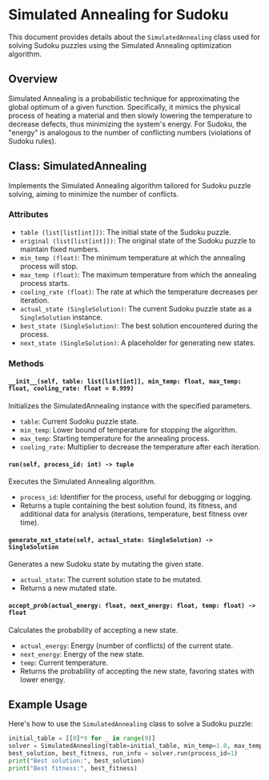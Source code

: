 # Simulated Annealing for Sudoku

This document provides details about the `SimulatedAnnealing` class used for solving Sudoku puzzles using the Simulated Annealing optimization algorithm.

## Overview

Simulated Annealing is a probabilistic technique for approximating the global optimum of a given function. Specifically, it mimics the physical process of heating a material and then slowly lowering the temperature to decrease defects, thus minimizing the system's energy. For Sudoku, the "energy" is analogous to the number of conflicting numbers (violations of Sudoku rules).

## Class: SimulatedAnnealing

Implements the Simulated Annealing algorithm tailored for Sudoku puzzle solving, aiming to minimize the number of conflicts.

### Attributes

- `table (list[list[int]])`: The initial state of the Sudoku puzzle.
- `original (list[list[int]])`: The original state of the Sudoku puzzle to maintain fixed numbers.
- `min_temp (float)`: The minimum temperature at which the annealing process will stop.
- `max_temp (float)`: The maximum temperature from which the annealing process starts.
- `cooling_rate (float)`: The rate at which the temperature decreases per iteration.
- `actual_state (SingleSolution)`: The current Sudoku puzzle state as a `SingleSolution` instance.
- `best_state (SingleSolution)`: The best solution encountered during the process.
- `next_state (SingleSolution)`: A placeholder for generating new states.

### Methods

#### `__init__(self, table: list[list[int]], min_temp: float, max_temp: float, cooling_rate: float = 0.999)`
Initializes the SimulatedAnnealing instance with the specified parameters.
- `table`: Current Sudoku puzzle state.
- `min_temp`: Lower bound of temperature for stopping the algorithm.
- `max_temp`: Starting temperature for the annealing process.
- `cooling_rate`: Multiplier to decrease the temperature after each iteration.

#### `run(self, process_id: int) -> tuple`
Executes the Simulated Annealing algorithm.
- `process_id`: Identifier for the process, useful for debugging or logging.
- Returns a tuple containing the best solution found, its fitness, and additional data for analysis (iterations, temperature, best fitness over time).

#### `generate_nxt_state(self, actual_state: SingleSolution) -> SingleSolution`
Generates a new Sudoku state by mutating the given state.
- `actual_state`: The current solution state to be mutated.
- Returns a new mutated state.

#### `accept_prob(actual_energy: float, next_energy: float, temp: float) -> float`
Calculates the probability of accepting a new state.
- `actual_energy`: Energy (number of conflicts) of the current state.
- `next_energy`: Energy of the new state.
- `temp`: Current temperature.
- Returns the probability of accepting the new state, favoring states with lower energy.

## Example Usage

Here's how to use the `SimulatedAnnealing` class to solve a Sudoku puzzle:

```python
initial_table = [[0]*9 for _ in range(9)]  
solver = SimulatedAnnealing(table=initial_table, min_temp=1.0, max_temp=100.0, cooling_rate=0.99)
best_solution, best_fitness, run_info = solver.run(process_id=1)
print("Best solution:", best_solution)
print("Best fitness:", best_fitness)
